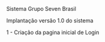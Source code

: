 Sistema Grupo Seven Brasil

Implantação versão 1.0 do sistema

 1 - Criação da pagina inicial de Login 
 
